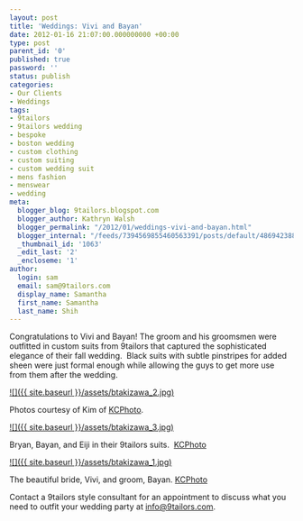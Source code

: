 ```yaml
---
layout: post
title: 'Weddings: Vivi and Bayan'
date: 2012-01-16 21:07:00.000000000 +00:00
type: post
parent_id: '0'
published: true
password: ''
status: publish
categories:
- Our Clients
- Weddings
tags:
- 9tailors
- 9tailors wedding
- bespoke
- boston wedding
- custom clothing
- custom suiting
- custom wedding suit
- mens fashion
- menswear
- wedding
meta:
  blogger_blog: 9tailors.blogspot.com
  blogger_author: Kathryn Walsh
  blogger_permalink: "/2012/01/weddings-vivi-and-bayan.html"
  blogger_internal: "/feeds/7394569855460563391/posts/default/4869423880586789398"
  _thumbnail_id: '1063'
  _edit_last: '2'
  _encloseme: '1'
author:
  login: sam
  email: sam@9tailors.com
  display_name: Samantha
  first_name: Samantha
  last_name: Shih
---
```

Congratulations to Vivi and Bayan! The groom and his groomsmen were outfitted in custom suits from 9tailors that captured the sophisticated elegance of their fall wedding.  Black suits with subtle pinstripes for added sheen were just formal enough while allowing the guys to get more use from them after the wedding.

[![]({{ site.baseurl }}/assets/btakizawa_2.jpg)](http://1.bp.blogspot.com/-Xod-jzjUXas/Tw8er_k3yGI/AAAAAAAABGI/ikDl_i5y1Kk/s1600/btakizawa_2.jpg)

Photos courtesy of Kim of [KCPhoto](http://kcphoto.com/). 

[![]({{ site.baseurl }}/assets/btakizawa_3.jpg)](http://3.bp.blogspot.com/-YaAm1bTilnE/Tw8eq4BIqtI/AAAAAAAABF4/onT1cNkNU3w/s1600/btakizawa_3.jpg)

Bryan, Bayan, and Eiji in their 9tailors suits.  [KCPhoto](http://kcphoto.com/)

[![]({{ site.baseurl }}/assets/btakizawa_1.jpg)](http://2.bp.blogspot.com/-RE8dxZ_YrFw/Tw8erXuhkQI/AAAAAAAABGA/hsbPIKTy90A/s1600/btakizawa_1.jpg)

The beautiful bride, Vivi, and groom, Bayan. [KCPhoto](http://kcphoto.com/)

Contact a 9tailors style consultant for an appointment to discuss what you need to outfit your wedding party at [info@9tailors.com](mailto:info@9tailors.com).